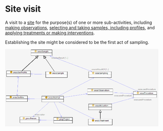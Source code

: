 # Site visit

A visit to a [site](site.md) for the purpose(s) of one or more sub-activities, including [making observations](sosa.md), [selecting and taking samples, including profiles](sosa.md), and [applying treatments or making interventions](sosa.md). 

Establishing the site might be considered to be the first act of sampling. 

![Site visit and associated activities](../fig/Site-visit.png)